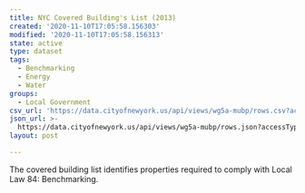 ```yaml
---
title: NYC Covered Building's List (2013)
created: '2020-11-10T17:05:58.156303'
modified: '2020-11-10T17:05:58.156313'
state: active
type: dataset
tags:
  - Benchmarking
  - Energy
  - Water
groups:
  - Local Government
csv_url: 'https://data.cityofnewyork.us/api/views/wg5a-mubp/rows.csv?accessType=DOWNLOAD'
json_url: >-
  https://data.cityofnewyork.us/api/views/wg5a-mubp/rows.json?accessType=DOWNLOAD
layout: post

---
```

The covered building list identifies properties required to comply with Local Law 84: Benchmarking.
